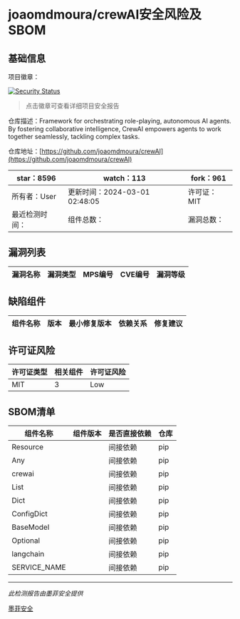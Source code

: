 # joaomdmoura/crewAI安全风险及SBOM

## 基础信息

项目徽章：

[![Security Status](https://www.murphysec.com/platform3/v31/badge/1763275638214139904.svg)](https://www.murphysec.com/console/report/1738641563397083136/1763275638214139904)

> 点击徽章可查看详细项目安全报告

仓库描述：Framework for orchestrating role-playing, autonomous AI agents. By fostering collaborative intelligence, CrewAI empowers agents to work together seamlessly, tackling complex tasks.

仓库地址：[https://github.com/joaomdmoura/crewAI](https://github.com/joaomdmoura/crewAI)

| star：8596 | watch：113 | fork：961 |
| ----------- | -------------- | ------------ |
| 所有者：User | 更新时间：2024-03-01 02:48:05 | 许可证：MIT |
| 最近检测时间： | 组件总数： | 漏洞总数： |




## 漏洞列表

| 漏洞名称 | 漏洞类型 | MPS编号 | CVE编号 | 漏洞等级 |
| ------- | ------ | ------- | ------ | ----- |





## 缺陷组件

| 组件名称 | 版本 | 最小修复版本 | 依赖关系 | 修复建议 |
| -------- | ---- | ------------ | -------- | -------- |





## 许可证风险

| 许可证类型 | 相关组件 | 许可证风险 |
| ---------- | -------- | ---------- |
|MIT|3|Low|




## SBOM清单

| 组件名称 | 组件版本 | 是否直接依赖 | 仓库 |
| -------- | -------- | ------------ | ---- |
|Resource||间接依赖|pip|
|Any||间接依赖|pip|
|crewai||间接依赖|pip|
|List||间接依赖|pip|
|Dict||间接依赖|pip|
|ConfigDict||间接依赖|pip|
|BaseModel||间接依赖|pip|
|Optional||间接依赖|pip|
|langchain||间接依赖|pip|
|SERVICE_NAME||间接依赖|pip|


------

*此检测报告由墨菲安全提供*

[墨菲安全](www.murphysec.com)
